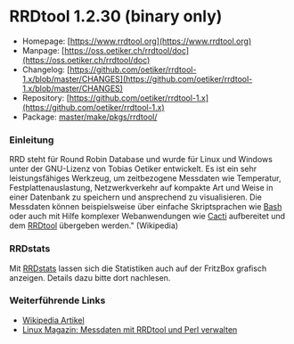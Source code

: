 # RRDtool 1.2.30 (binary only)
 - Homepage: [https://www.rrdtool.org](https://www.rrdtool.org)
 - Manpage: [https://oss.oetiker.ch/rrdtool/doc](https://oss.oetiker.ch/rrdtool/doc)
 - Changelog: [https://github.com/oetiker/rrdtool-1.x/blob/master/CHANGES](https://github.com/oetiker/rrdtool-1.x/blob/master/CHANGES)
 - Repository: [https://github.com/oetiker/rrdtool-1.x](https://github.com/oetiker/rrdtool-1.x)
 - Package: [master/make/pkgs/rrdtool/](https://github.com/Freetz-NG/freetz-ng/tree/master/make/pkgs/rrdtool/)

### Einleitung

RRD steht für Round Robin Database und wurde für Linux und Windows unter
der GNU-Lizenz von Tobias Oetiker entwickelt. Es ist ein sehr
leistungsfähiges Werkzeug, um zeitbezogene Messdaten wie Temperatur,
Festplattenauslastung, Netzwerkverkehr auf kompakte Art und Weise in
einer Datenbank zu speichern und ansprechend zu visualisieren. Die
Messdaten können beispielsweise über einfache Skriptsprachen wie
[Bash](bash.md) oder auch mit Hilfe komplexer Webanwendungen
wie [Cacti](http://de.wikipedia.org/wiki/Cacti) aufbereitet
und dem [RRDtool](http://www.rrdtool.org/) übergeben werden."
(Wikipedia)

### RRDstats

Mit [RRDstats](rrdstats.md) lassen sich die Statistiken auch
auf der FritzBox grafisch anzeigen. Details dazu bitte dort nachlesen.

### Weiterführende Links

-   [Wikipedia Artikel](http://de.wikipedia.org/wiki/RRDtool)
-   [Linux Magazin: Messdaten mit RRDtool und Perl verwalten](http://www.linux-magazin.de/heft_abo/ausgaben/2004/06/daten_ausgesiebt)

